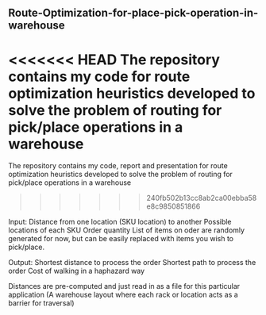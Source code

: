 ## Route-Optimization-for-place-pick-operation-in-warehouse

<<<<<<< HEAD
The repository contains my code for route optimization heuristics developed to solve the problem of routing for pick/place operations in a warehouse
=======
The repository contains my code, report and presentation for route optimization heuristics developed to solve the problem of routing for pick/place operations in a warehouse
>>>>>>> 240fb502b13cc8ab2ca00ebba58e8c9850851866

Input:  Distance from one location (SKU location) to another
        Possible locations of each SKU
        Order quantity
List of items on oder are randomly generated for now, but can be easily replaced with items you wish to pick/place.

Output: Shortest distance to process the order
	Shortest path to process the order
	Cost of walking in a haphazard way

Distances are pre-computed and just read in as a file for this particular application (A warehouse layout where each rack or location acts as a barrier for traversal)
